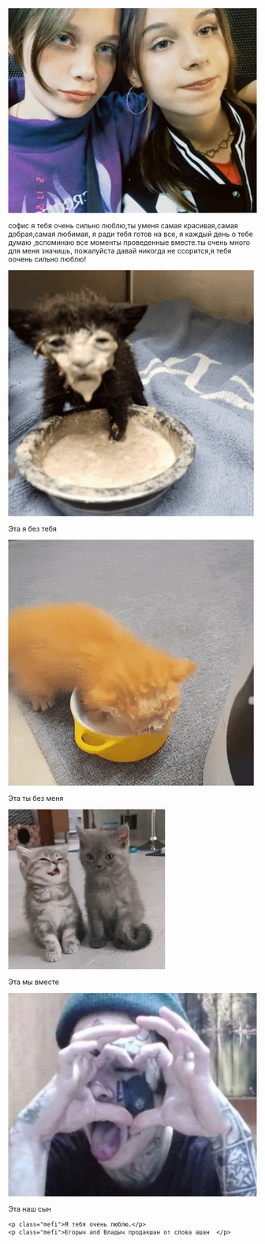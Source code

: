 <!DOCTYPE html>
<html lang="en">
<head>
    <meta charset="UTF-8">
    <title>Sofis</title>
    <link rel="stylesheet" href="sofa.css">
</head>
<body>
    <img class="one" src="sfs.jpg">
    <p>софис я тебя очень сильно люблю,ты уменя самая красивая,самая добрая,самая любимая, я ради тебя готов на все, я каждый день о тебе думаю ,вспоминаю все моменты проведенные вместе.ты очень много для меня значишь, пожалуйста давай никогда не ссорится,я тебя оочень сильно люблю!   </p>
    <img class="one" src="cat3.gif">
    <p class="mef">Эта я без тебя</p>
    <img class="one" src="cat2.gif">
    <p class="mef">Эта ты без меня</p>
    <img class="one" src="cat.gif">
    <p class="mef">Эта мы вместе</p>
    <img class="one" src="kish.jpg">
    <p class="mef">Эта наш сын</p>
    
    <p class="mefi">Я тебя очень люблю.</p>
    <p class="mefi">Егорыч and Владыч продакшан от слова ашан  </p>
</body>

</html>
